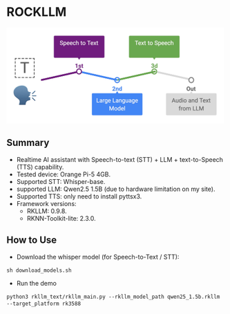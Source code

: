 # ROCKLLM

![](./AI_ASSISTANT.png)

## Summary
- Realtime AI assistant with Speech-to-text (STT) + LLM + text-to-Speech (TTS) capability.
- Tested device: Orange Pi-5 4GB.
- Supported STT: Whisper-base.
- supported LLM: Qwen2.5 1.5B (due to hardware limitation on my site).
- Supported TTS: only need to install pyttsx3.
- Framework versions:
  - RKLLM: 0.9.8.
  - RKNN-Toolkit-lite: 2.3.0.

## How to Use
- Download the whisper model (for Speech-to-Text / STT):
```
sh download_models.sh
```
- Run the demo
```
python3 rkllm_text/rkllm_main.py --rkllm_model_path qwen25_1.5b.rkllm --target_platform rk3588
```
